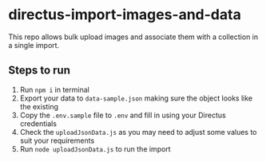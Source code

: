 # directus-import-images-and-data
This repo allows bulk upload images and associate them with a collection in a single import. 

## Steps to run
1. Run `npm i` in terminal
2. Export your data to `data-sample.json` making sure the object looks like the existing
3. Copy the `.env.sample` file to `.env` and fill in using your Directus credentials
4. Check the `uploadJsonData.js` as you may need to adjust some values to suit your requirements
5. Run `node uploadJsonData.js` to run the import
